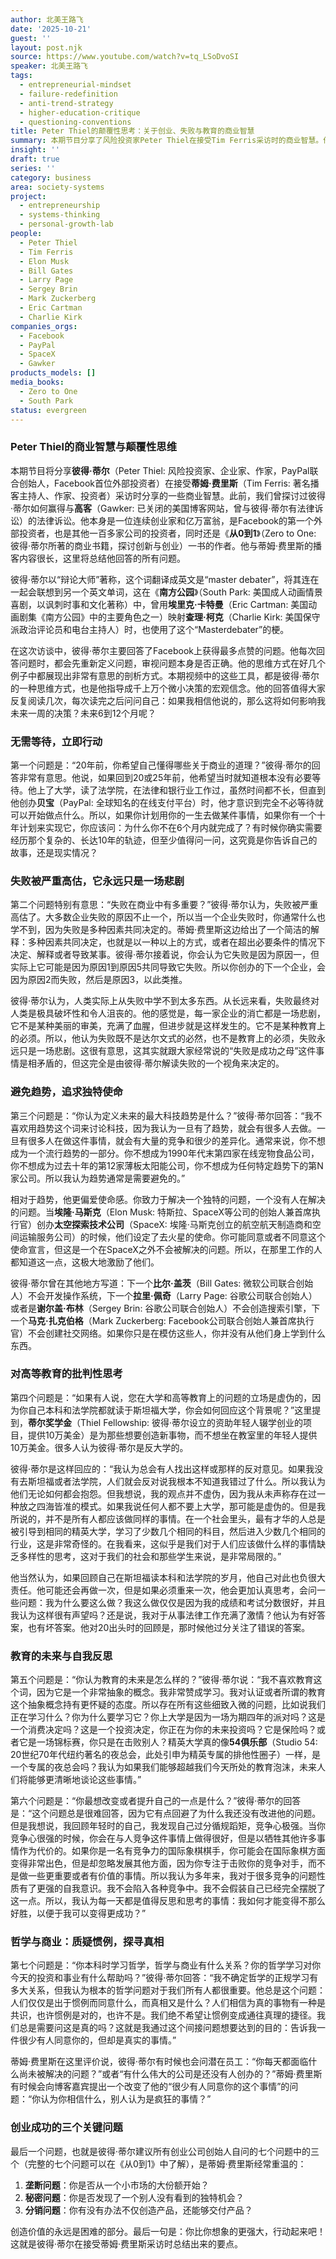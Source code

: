 ```yaml
---
author: 北美王路飞
date: '2025-10-21'
guest: ''
layout: post.njk
source: https://www.youtube.com/watch?v=tq_LSoDvoSI
speaker: 北美王路飞
tags:
  - entrepreneurial-mindset
  - failure-redefinition
  - anti-trend-strategy
  - higher-education-critique
  - questioning-conventions
title: Peter Thiel的颠覆性思考：关于创业、失败与教育的商业智慧
summary: 本期节目分享了风险投资家Peter Thiel在接受Tim Ferris采访时的商业智慧。他挑战了传统观念，强调无需等待即可开始创业，认为失败常被高估且具有破坏性。Thiel鼓励创业者避免盲目追随趋势，转而专注于解决独特问题并拥有清晰的使命感。他还对高等教育提出了独到见解，并分享了创业者应自问的三个关键问题：垄断、秘密和分销。
insight: ''
draft: true
series: ''
category: business
area: society-systems
project:
  - entrepreneurship
  - systems-thinking
  - personal-growth-lab
people:
  - Peter Thiel
  - Tim Ferris
  - Elon Musk
  - Bill Gates
  - Larry Page
  - Sergey Brin
  - Mark Zuckerberg
  - Eric Cartman
  - Charlie Kirk
companies_orgs:
  - Facebook
  - PayPal
  - SpaceX
  - Gawker
products_models: []
media_books:
  - Zero to One
  - South Park
status: evergreen
---
```

### Peter Thiel的商业智慧与颠覆性思维

本期节目将分享**彼得·蒂尔**（Peter Thiel: 风险投资家、企业家、作家，PayPal联合创始人，Facebook首位外部投资者）在接受**蒂姆·费里斯**（Tim Ferris: 著名播客主持人、作家、投资者）采访时分享的一些商业智慧。此前，我们曾探讨过彼得·蒂尔如何赢得与**高客**（Gawker: 已关闭的美国博客网站，曾与彼得·蒂尔有法律诉讼）的法律诉讼。他本身是一位连续创业家和亿万富翁，是Facebook的第一个外部投资者，也是其他一百多家公司的投资者，同时还是《**从0到1**》（Zero to One: 彼得·蒂尔所著的商业书籍，探讨创新与创业）一书的作者。他与蒂姆·费里斯的播客内容很长，这里将总结他回答的所有问题。

彼得·蒂尔以“辩论大师”著称，这个词翻译成英文是“master debater”，将其连在一起会联想到另一个英文单词，这在《**南方公园**》（South Park: 美国成人动画情景喜剧，以讽刺时事和文化著称）中，曾用**埃里克·卡特曼**（Eric Cartman: 美国动画剧集《南方公园》中的主要角色之一）映射**查理·柯克**（Charlie Kirk: 美国保守派政治评论员和电台主持人）时，也使用了这个“Masterdebater”的梗。

在这次访谈中，彼得·蒂尔主要回答了Facebook上获得最多点赞的问题。他每次回答问题时，都会先重新定义问题，审视问题本身是否正确。他的思维方式在好几个例子中都展现出非常有意思的剖析方式。本期视频中的这些工具，都是彼得·蒂尔的一种思维方式，也是他指导成千上万个微小决策的宏观信念。他的回答值得大家反复阅读几次，每次读完之后问问自己：如果我相信他说的，那么这将如何影响我未来一周的决策？未来6到12个月呢？

### 无需等待，立即行动

第一个问题是：“20年前，你希望自己懂得哪些关于商业的道理？”彼得·蒂尔的回答非常有意思。他说，如果回到20或25年前，他希望当时就知道根本没有必要等待。他上了大学，读了法学院，在法律和银行业工作过，虽然时间都不长，但直到他创办**贝宝**（PayPal: 全球知名的在线支付平台）时，他才意识到完全不必等待就可以开始做点什么。所以，如果你计划用你的一生去做某件事情，如果你有一个十年计划来实现它，你应该问：为什么你不在6个月内就完成了？有时候你确实需要经历那个复杂的、长达10年的轨迹，但至少值得问一问，这究竟是你告诉自己的故事，还是现实情况？

### 失败被严重高估，它永远只是一场悲剧

第二个问题特别有意思：“失败在商业中有多重要？”彼得·蒂尔认为，失败被严重高估了。大多数企业失败的原因不止一个，所以当一个企业失败时，你通常什么也学不到，因为失败是多种因素共同决定的。蒂姆·费里斯这边给出了一个简洁的解释：多种因素共同决定，也就是以一种以上的方式，或者在超出必要条件的情况下决定、解释或者导致某事。彼得·蒂尔接着说，你会认为它失败是因为原因一，但实际上它可能是因为原因1到原因5共同导致它失败。所以你创办的下一个企业，会因为原因2而失败，然后是原因3，以此类推。

彼得·蒂尔认为，人类实际上从失败中学不到太多东西。从长远来看，失败最终对人类是极具破坏性和令人沮丧的。他的感觉是，每一家企业的消亡都是一场悲剧，它不是某种美丽的审美，充满了血腥，但进步就是这样发生的。它不是某种教育上的必须。所以，他认为失败既不是达尔文式的必然，也不是教育上的必须，失败永远只是一场悲剧。这很有意思，这其实就跟大家经常说的“失败是成功之母”这件事情是相矛盾的，但这完全是由彼得·蒂尔解读失败的一个视角来决定的。

### 避免趋势，追求独特使命

第三个问题是：“你认为定义未来的最大科技趋势是什么？”彼得·蒂尔回答：“我不喜欢用趋势这个词来讨论科技，因为我认为一旦有了趋势，就会有很多人去做。一旦有很多人在做这件事情，就会有大量的竞争和很少的差异化。通常来说，你不想成为一个流行趋势的一部分。你不想成为1990年代末第四家在线宠物食品公司，你不想成为过去十年的第12家薄板太阳能公司，你不想成为任何特定趋势下的第N家公司。所以我认为趋势通常是需要避免的。”

相对于趋势，他更偏爱使命感。你致力于解决一个独特的问题，一个没有人在解决的问题。当**埃隆·马斯克**（Elon Musk: 特斯拉、SpaceX等公司的创始人兼首席执行官）创办**太空探索技术公司**（SpaceX: 埃隆·马斯克创立的航空航天制造商和空间运输服务公司）的时候，他们设定了去火星的使命。你可能同意或者不同意这个使命宣言，但这是一个在SpaceX之外不会被解决的问题。所以，在那里工作的人都知道这一点，这极大地激励了他们。

彼得·蒂尔曾在其他地方写道：下一个**比尔·盖茨**（Bill Gates: 微软公司联合创始人）不会开发操作系统，下一个**拉里·佩奇**（Larry Page: 谷歌公司联合创始人）或者是**谢尔盖·布林**（Sergey Brin: 谷歌公司联合创始人）不会创造搜索引擎，下一个**马克·扎克伯格**（Mark Zuckerberg: Facebook公司联合创始人兼首席执行官）不会创建社交网络。如果你只是在模仿这些人，你并没有从他们身上学到什么东西。

### 对高等教育的批判性思考

第四个问题是：“如果有人说，您在大学和高等教育上的问题的立场是虚伪的，因为你自己本科和法学院都就读于斯坦福大学，你会如何回应这个背景呢？”这里提到，**蒂尔奖学金**（Thiel Fellowship: 彼得·蒂尔设立的资助年轻人辍学创业的项目，提供10万美金）是为那些想要创造新事物，而不想坐在教室里的年轻人提供10万美金。很多人认为彼得·蒂尔是反大学的。

彼得·蒂尔是这样回应的：“我认为总会有人找出这样或那样的反对意见。如果我没有去斯坦福或者法学院，人们就会反对说我根本不知道我错过了什么。所以我认为他们无论如何都会抱怨。但我想说，我的观点并不虚伪，因为我从未声称存在过一种放之四海皆准的模式。如果我说任何人都不要上大学，那可能是虚伪的。但是我所说的，并不是所有人都应该做同样的事情。在一个社会里头，最有才华的人总是被引导到相同的精英大学，学习了少数几个相同的科目，然后进入少数几个相同的行业，这是非常奇怪的。在我看来，这似乎是我们对于人们应该做什么样的事情缺乏多样性的思考，这对于我们的社会和那些学生来说，是非常局限的。”

他当然认为，如果回顾自己在斯坦福读本科和法学院的岁月，他自己对此也负很大责任。他可能还会再做一次，但是如果必须重来一次，他会更加认真思考，会问一些问题：我为什么要这么做？我这么做仅仅是因为我的成绩和考试分数很好，并且我认为这样很有声望吗？还是说，我对于从事法律工作充满了激情？他认为有好答案，也有坏答案。他对20出头时的回顾是，那时候他过分关注了错误的答案。

### 教育的未来与自我反思

第五个问题是：“你认为教育的未来是怎么样的？”彼得·蒂尔说：“我不喜欢教育这个词，因为它是一个非常抽象的概念。我非常赞成学习。我对认证或者所谓的教育这个抽象概念持有更怀疑的态度。所以存在所有这些细致入微的问题，比如说我们正在学习什么？你为什么要学习它？你上大学是因为一场为期四年的派对吗？这是一个消费决定吗？这是一个投资决定，你正在为你的未来投资吗？它是保险吗？或者它是一场锦标赛，你只是在击败别人？精英大学真的像**54俱乐部**（Studio 54: 20世纪70年代纽约著名的夜总会，此处引申为精英专属的排他性圈子）一样，是一个专属的夜总会吗？我认为如果我们能够超越我们今天所处的教育泡沫，未来人们将能够更清晰地谈论这些事情。”

第六个问题是：“你最想改变或者提升自己的一点是什么？”彼得·蒂尔的回答是：“这个问题总是很难回答，因为它有点回避了为什么我还没有改进他的问题。但是我想说，我回顾年轻时的自己，我发现自己过分循规蹈矩，竞争心极强。当你竞争心很强的时候，你会在与人竞争这件事情上做得很好，但是以牺牲其他许多事情作为代价的。如果你是一名有竞争力的国际象棋棋手，你可能会在国际象棋方面变得非常出色，但是却忽略发展其他方面，因为你专注于击败你的竞争对手，而不是做一些更重要或者有价值的事情。所以我认为多年来，我对于很多竞争的问题性质有了更强的自我意识。我不会陷入各种竞争中。我不会假装自己已经完全摆脱了这一点。所以，我认为每一天都是值得反思和思考的事情：我如何才能变得不那么好胜，以便于我可以变得更成功？”

### 哲学与商业：质疑惯例，探寻真相

第七个问题是：“你本科时学习哲学，哲学与商业有什么关系？你的哲学学习对你今天的投资和事业有什么帮助吗？”彼得·蒂尔回答：“我不确定哲学的正规学习有多大关系，但我认为根本的哲学问题对于我们所有人都很重要。他总是这个问题：人们仅仅是出于惯例而同意什么，而真相又是什么？人们相信为真的事物有一种是共识，也许惯例是对的，也许不是。我们绝不希望让惯例变成通往真理的捷径。我们总是需要问这是真的吗？这就是我通过这个间接问题想要达到的目的：告诉我一件很少有人同意你的，但却是真实的事情。”

蒂姆·费里斯在这里评价说，彼得·蒂尔有时候也会问潜在员工：“你每天都面临什么尚未被解决的问题？”或者“有什么伟大的公司是还没有人创办的？”蒂姆·费里斯有时候会向博客嘉宾提出一个改变了他的“很少有人同意你的这个事情”的问题：“你认为你相信什么，别人认为是疯狂的事情？”

### 创业成功的三个关键问题

最后一个问题，也就是彼得·蒂尔建议所有创业公司创始人自问的七个问题中的三个（完整的七个问题可以在《从0到1》中了解），是蒂姆·费里斯经常重温的：

1.  **垄断问题**：你是否从一个小市场的大份额开始？
2.  **秘密问题**：你是否发现了一个别人没有看到的独特机会？
3.  **分销问题**：你有没有办法不仅创造产品，还能够交付产品？

创造价值的永远是困难的部分。最后一句是：你比你想象的更强大，行动起来吧！这就是彼得·蒂尔在接受蒂姆·费里斯采访时总结出来的要点。